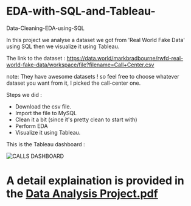 # EDA-with-SQL-and-Tableau-
Data-Cleaning-EDA-using-SQL

In this project we analyse a dataset we got from 'Real World Fake Data' using SQL then we visualize it using Tableau.

The link to the dataset : https://data.world/markbradbourne/rwfd-real-world-fake-data/workspace/file?filename=Call+Center.csv

note: They have awesome datasets ! so feel free to choose whatever dataset you want from it, I picked the call-center one.

Steps we did :
* Download the csv file.
* Import the file to MySQL
* Clean it a bit (since it's pretty clean to start with)
* Perform EDA
* Visualize it using Tableau.


This is the Tableau dashboard : 

![CALLS DASHBOARD](https://github.com/ganesh8465/EDA-with-SQL-and-Tableau-/assets/60468999/65cd455d-ba17-44c6-8663-a2d1620b0b71)



# A detail explaination is provided in the [Data Analysis Project.pdf](https://github.com/ganesh8465/EDA-with-SQL-and-Tableau-/files/12907081/Data.Analysis.Project.pdf)

